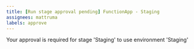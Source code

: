 ```yaml
---
title: [Run stage approval pending] FunctionApp - Staging
assignees: mattruma
labels: approve
---
```

Your approval is required for stage 'Staging' to use environment 'Staging'
